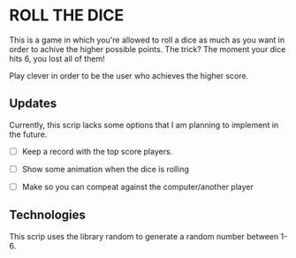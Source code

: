 
# ROLL THE DICE

This is a game in which you're allowed to roll a dice as much as you want in order to achive the higher possible 
points. The trick? The moment your dice hits 6, you lost all of them!

Play clever in order to be the user who achieves the higher score.

## Updates

Currently, this scrip lacks some options that I am planning to implement in the future.

- [ ] Keep a record with the top score players.
- [ ] Show some animation when the dice is rolling
- [ ] Make so you can compeat against the computer/another player



## Technologies

This scrip uses the library random to generate a random number between 1-6.